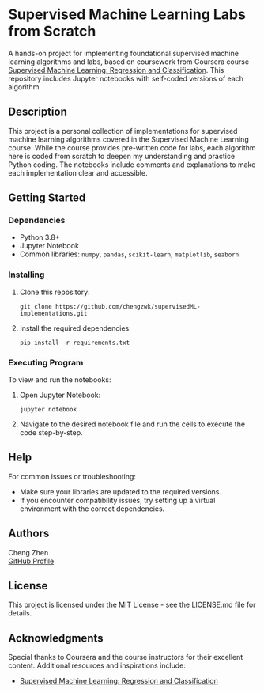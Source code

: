 


# Supervised Machine Learning Labs from Scratch

A hands-on project for implementing foundational supervised machine learning algorithms and labs, based on coursework from Coursera course [Supervised Machine Learning: Regression and Classification](https://www.coursera.org/learn/machine-learning). This repository includes Jupyter notebooks with self-coded versions of each algorithm.

## Description

This project is a personal collection of implementations for supervised machine learning algorithms covered in the Supervised Machine Learning course. While the course provides pre-written code for labs, each algorithm here is coded from scratch to deepen my understanding and practice Python coding. The notebooks include comments and explanations to make each implementation clear and accessible. 

## Getting Started

### Dependencies

- Python 3.8+
- Jupyter Notebook
- Common libraries: `numpy`, `pandas`, `scikit-learn`, `matplotlib`, `seaborn`

### Installing

1. Clone this repository:
   ```
   git clone https://github.com/chengzwk/supervisedML-implementations.git
   ```
2. Install the required dependencies:
   ```
   pip install -r requirements.txt
   ```

### Executing Program

To view and run the notebooks:

1. Open Jupyter Notebook:
   ```
   jupyter notebook
   ```
2. Navigate to the desired notebook file and run the cells to execute the code step-by-step.

## Help

For common issues or troubleshooting:

- Make sure your libraries are updated to the required versions.
- If you encounter compatibility issues, try setting up a virtual environment with the correct dependencies.

## Authors

Cheng Zhen  
[GitHub Profile](https://github.com/chengzwk)
 
## License

This project is licensed under the MIT License - see the LICENSE.md file for details.

## Acknowledgments

Special thanks to Coursera and the course instructors for their excellent content. Additional resources and inspirations include:
* [Supervised Machine Learning: Regression and Classification](https://www.coursera.org/learn/machine-learning)
